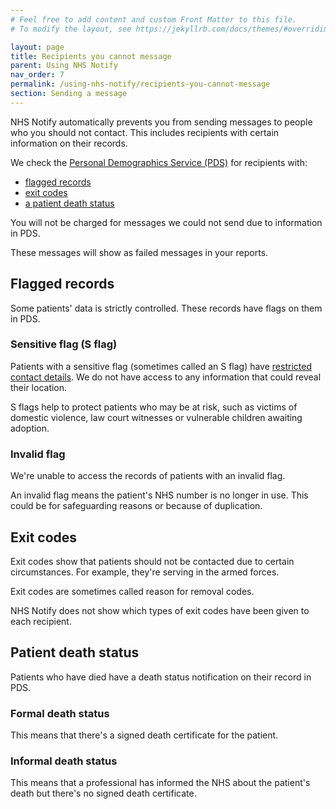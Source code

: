 ```yaml
---
# Feel free to add content and custom Front Matter to this file.
# To modify the layout, see https://jekyllrb.com/docs/themes/#overriding-theme-defaults

layout: page
title: Recipients you cannot message
parent: Using NHS Notify
nav_order: 7
permalink: /using-nhs-notify/recipients-you-cannot-message
section: Sending a message
---
```


NHS Notify automatically prevents you from sending messages to people who you should not contact. This includes recipients with certain information on their records.

We check the [Personal Demographics Service (PDS)](https://digital.nhs.uk/services/personal-demographics-service) for recipients with:

- [flagged records](#flagged-records)<!-- markdownlint-disable-line -->
- [exit codes](#exit-codes)
- [a patient death status](#patient-death-status)

You will not be charged for messages we could not send due to information in PDS.

These messages will show as failed messages in your reports.

## Flagged records

Some patients' data is strictly controlled. These records have flags on them in PDS.

### Sensitive flag (S flag)

Patients with a sensitive flag (sometimes called an S flag) have [restricted contact details](https://digital.nhs.uk/services/personal-demographics-service/restricting-access-to-a-patients-demographic-record). We do not have access to any information that could reveal their location.

S flags help to protect patients who may be at risk, such as victims of domestic violence, law court witnesses or vulnerable children awaiting adoption.

### Invalid flag

We're unable to access the records of patients with an invalid flag.

An invalid flag means the patient's NHS number is no longer in use. This could be for safeguarding reasons or because of duplication.

## Exit codes

Exit codes show that patients should not be contacted due to certain circumstances. For example, they're serving in the armed forces.

Exit codes are sometimes called reason for removal codes.

NHS Notify does not show which types of exit codes have been given to each recipient.

## Patient death status

Patients who have died have a death status notification on their record in PDS.

### Formal death status

This means that there's a signed death certificate for the patient.

### Informal death status

This means that a professional has informed the NHS about the patient's death but there's no signed death certificate.
